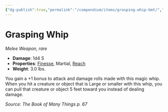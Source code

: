 ```yaml
---
{"dg-publish":true,"permalink":"/compendium/items/grasping-whip-bmt/","tags":["compendium/src/5e/bmt","item/property/finesse","item/property/martial","item/property/reach","item/rarity/rare","item/weapon/martial/melee"]}
---
```


# Grasping Whip
*Melee Weapon, rare*  

- **Damage**: 1d4 S
- **Properties**: [Finesse](rules/item-properties.md#Finesse), Martial, [Reach](rules/item-properties.md#Reach)
- **Weight**: 3.0 lbs.

You gain a +1 bonus to attack and damage rolls made with this magic whip. When you hit a creature or object that is Large or smaller with this whip, you can pull that creature or object 5 feet toward you instead of dealing damage.

*Source: The Book of Many Things p. 67*